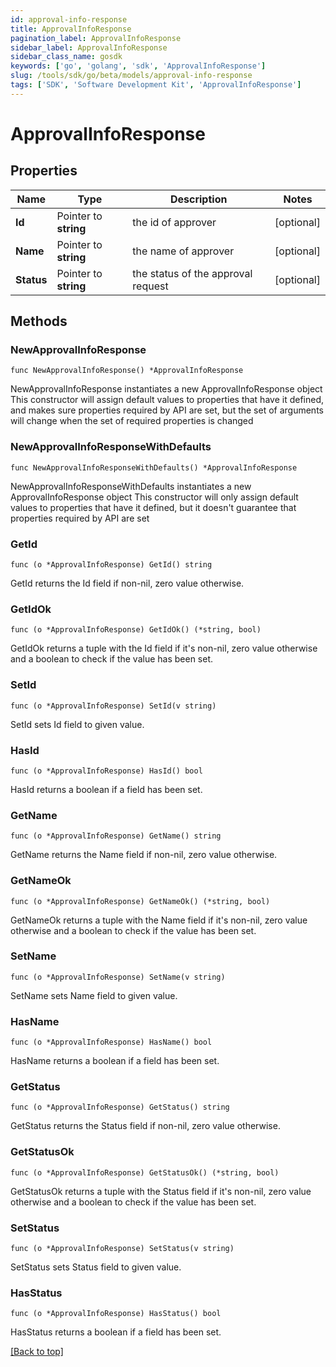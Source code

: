 ```yaml
---
id: approval-info-response
title: ApprovalInfoResponse
pagination_label: ApprovalInfoResponse
sidebar_label: ApprovalInfoResponse
sidebar_class_name: gosdk
keywords: ['go', 'golang', 'sdk', 'ApprovalInfoResponse'] 
slug: /tools/sdk/go/beta/models/approval-info-response
tags: ['SDK', 'Software Development Kit', 'ApprovalInfoResponse']
---
```


# ApprovalInfoResponse

## Properties

Name | Type | Description | Notes
------------ | ------------- | ------------- | -------------
**Id** |  Pointer to **string** | the id of approver | [optional] 
**Name** |  Pointer to **string** | the name of approver | [optional] 
**Status** |  Pointer to **string** | the status of the approval request | [optional] 

## Methods

### NewApprovalInfoResponse

`func NewApprovalInfoResponse() *ApprovalInfoResponse`

NewApprovalInfoResponse instantiates a new ApprovalInfoResponse object
This constructor will assign default values to properties that have it defined,
and makes sure properties required by API are set, but the set of arguments
will change when the set of required properties is changed

### NewApprovalInfoResponseWithDefaults

`func NewApprovalInfoResponseWithDefaults() *ApprovalInfoResponse`

NewApprovalInfoResponseWithDefaults instantiates a new ApprovalInfoResponse object
This constructor will only assign default values to properties that have it defined,
but it doesn't guarantee that properties required by API are set

### GetId

`func (o *ApprovalInfoResponse) GetId() string`

GetId returns the Id field if non-nil, zero value otherwise.

### GetIdOk

`func (o *ApprovalInfoResponse) GetIdOk() (*string, bool)`

GetIdOk returns a tuple with the Id field if it's non-nil, zero value otherwise
and a boolean to check if the value has been set.

### SetId

`func (o *ApprovalInfoResponse) SetId(v string)`

SetId sets Id field to given value.

### HasId

`func (o *ApprovalInfoResponse) HasId() bool`

HasId returns a boolean if a field has been set.

### GetName

`func (o *ApprovalInfoResponse) GetName() string`

GetName returns the Name field if non-nil, zero value otherwise.

### GetNameOk

`func (o *ApprovalInfoResponse) GetNameOk() (*string, bool)`

GetNameOk returns a tuple with the Name field if it's non-nil, zero value otherwise
and a boolean to check if the value has been set.

### SetName

`func (o *ApprovalInfoResponse) SetName(v string)`

SetName sets Name field to given value.

### HasName

`func (o *ApprovalInfoResponse) HasName() bool`

HasName returns a boolean if a field has been set.

### GetStatus

`func (o *ApprovalInfoResponse) GetStatus() string`

GetStatus returns the Status field if non-nil, zero value otherwise.

### GetStatusOk

`func (o *ApprovalInfoResponse) GetStatusOk() (*string, bool)`

GetStatusOk returns a tuple with the Status field if it's non-nil, zero value otherwise
and a boolean to check if the value has been set.

### SetStatus

`func (o *ApprovalInfoResponse) SetStatus(v string)`

SetStatus sets Status field to given value.

### HasStatus

`func (o *ApprovalInfoResponse) HasStatus() bool`

HasStatus returns a boolean if a field has been set.


[[Back to top]](#) 


